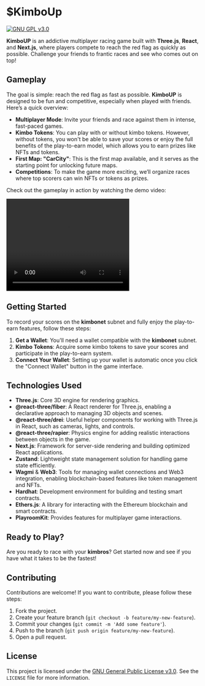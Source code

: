 # $KimboUp

[![GNU GPL v3.0](https://img.shields.io/badge/licence-GNU%20GPL%20v3.0-blue)](https://github.com/dalil01/KimboUp/blob/main/LICENSE)

**KimboUP** is an addictive multiplayer racing game built with **Three.js**, **React**, and **Next.js**, where players compete to reach the red flag as quickly as possible. Challenge your friends to frantic races and see who comes out on top!

## Gameplay

The goal is simple: reach the red flag as fast as possible. **KimboUP** is designed to be fun and competitive, especially when played with friends. Here’s a quick overview:

- **Multiplayer Mode**: Invite your friends and race against them in intense, fast-paced games.
- **Kimbo Tokens**: You can play with or without kimbo tokens. However, without tokens, you won't be able to save your scores or enjoy the full benefits of the play-to-earn model, which allows you to earn prizes like NFTs and tokens.
- **First Map: "CarCity"**: This is the first map available, and it serves as the starting point for unlocking future maps.
- **Competitions**: To make the game more exciting, we’ll organize races where top scorers can win NFTs or tokens as prizes.

Check out the gameplay in action by watching the demo video:

<video width="320" height="240" controls>
  <source src="resources/videos/kimbo_up.mov" type="video/mp4">
</video>

## Getting Started

To record your scores on the **kimbonet** subnet and fully enjoy the play-to-earn features, follow these steps:

1. **Get a Wallet**: You'll need a wallet compatible with the **kimbonet** subnet.
2. **Kimbo Tokens**: Acquire some kimbo tokens to save your scores and participate in the play-to-earn system.
3. **Connect Your Wallet**: Setting up your wallet is automatic once you click the "Connect Wallet" button in the game interface.

## Technologies Used

- **Three.js**: Core 3D engine for rendering graphics.
- **@react-three/fiber**: A React renderer for Three.js, enabling a declarative approach to managing 3D objects and scenes.
- **@react-three/drei**: Useful helper components for working with Three.js in React, such as cameras, lights, and controls.
- **@react-three/rapier**: Physics engine for adding realistic interactions between objects in the game.
- **Next.js**: Framework for server-side rendering and building optimized React applications.
- **Zustand**: Lightweight state management solution for handling game state efficiently.
- **Wagmi** & **Web3**: Tools for managing wallet connections and Web3 integration, enabling blockchain-based features like token management and NFTs.
- **Hardhat**: Development environment for building and testing smart contracts.
- **Ethers.js**: A library for interacting with the Ethereum blockchain and smart contracts.
- **PlayroomKit**: Provides features for multiplayer game interactions.

## Ready to Play?

Are you ready to race with your **kimbros**? Get started now and see if you have what it takes to be the fastest!

## Contributing

Contributions are welcome! If you want to contribute, please follow these steps:

1. Fork the project.
2. Create your feature branch (`git checkout -b feature/my-new-feature`).
3. Commit your changes (`git commit -m 'Add some feature'`).
4. Push to the branch (`git push origin feature/my-new-feature`).
5. Open a pull request.

## License

This project is licensed under the [GNU General Public License v3.0](https://www.gnu.org/licenses/gpl-3.0.html). See the `LICENSE` file for more information.

